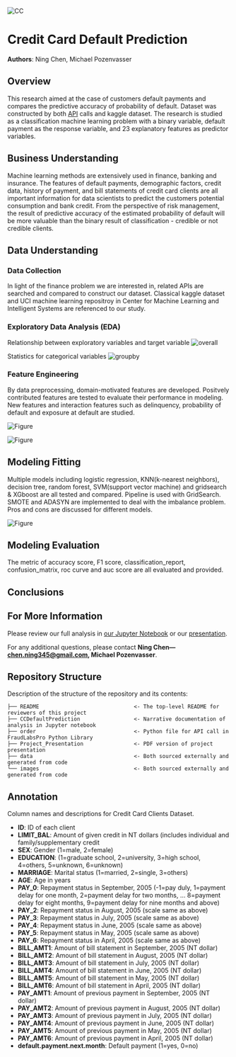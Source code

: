 ![CC](/images/CC.jpg)

# Credit Card Default Prediction

**Authors**: Ning Chen, Michael Pozenvasser

## Overview
This research aimed at the case of customers default payments and compares the predictive accuracy of probability of default. Dataset was constructed by both [API](https://www.fraudlabspro.com/developer) calls and kaggle dataset. The research is studied as a classification machine learning problem with a binary variable, default payment as the response variable, and 23 explanatory features as predictor variables.


## Business Understanding
Machine learning methods are extensively used in finance, banking and insurance. The features of default payments, demographic factors, credit data, history of payment, and bill statements of credit card clients are all important information for data scientists to predict the customers potential consumption and bank credit. From the perspective of risk management, the result of predictive accuracy of the estimated probability of default will be more valuable than the binary result of classification - credible or not credible clients. 


## Data Understanding

### Data Collection
In light of the finance problem we are interested in, related APIs are searched and compared to construct our dataset. Classical kaggle dataset and UCI machine learning repositroy in Center for Machine Learning and Intelligent Systems are referenced to our study.


### Exploratory Data Analysis (EDA)

Relationship between exploratory variables and target variable
![overall](/images/overall.jpg)

Statistics for categorical variables
![groupby](/images/groupby.jpg)

### Feature Engineering

By data preprocessing, domain-motivated features are developed. Positvely contributed features are tested to evaluate their performance in modeling. New features and interaction features such as delinquency, probability of default and exposure at default are studied.

![Figure](/images/deliquency.jpg)

![Figure](/images/utility.jpg)

## Modeling Fitting

Multiple models including logistic regression, KNN(k-nearest neighbors), decision tree, random forest, SVM(support vector machine) and gridsearch & XGboost are all tested and compared. Pipeline is used with GridSearch. SMOTE and ADASYN are implemented to deal with the imbalance problem. Pros and cons are discussed for different models.

![Figure](/images/tree.jpg)

## Modeling Evaluation
The metric of accuracy score, F1 score, classification_report, confusion_matrix, roc curve and auc score are all evaluated and provided.





## Conclusions




## For More Information

Please review our full analysis in [our Jupyter Notebook](https://github.com/ghcn345/Credit-Card-Default-Prediction/blob/master/CCDefaultPrediction.ipynb) or our [presentation]().

For any additional questions, please contact **Ning Chen—chen.ning345@gmail.com, Michael Pozenvasser**.

## Repository Structure

Description of the structure of the repository and its contents:

```
├── README                              <- The top-level README for reviewers of this project
├── CCDefaultPrediction                 <- Narrative documentation of analysis in Jupyter notebook
├── order                               <- Python file for API call in FraudLabsPro Python Library
├── Project_Presentation                <- PDF version of project presentation
├── data                                <- Both sourced externally and generated from code
└── images                              <- Both sourced externally and generated from code

```


## Annotation

Column names and descriptions for Credit Card Clients Dataset.

* **ID**: ID of each client
* **LIMIT_BAL**: Amount of given credit in NT dollars (includes individual and family/supplementary credit
* **SEX**: Gender (1=male, 2=female)
* **EDUCATION**: (1=graduate school, 2=university, 3=high school, 4=others, 5=unknown, 6=unknown)
* **MARRIAGE**: Marital status (1=married, 2=single, 3=others)
* **AGE**: Age in years
* **PAY_0**: Repayment status in September, 2005 (-1=pay duly, 1=payment delay for one month, 2=payment delay for two months, … 8=payment delay for eight months, 9=payment delay for nine months and above)
* **PAY_2**: Repayment status in August, 2005 (scale same as above)
* **PAY_3**: Repayment status in July, 2005 (scale same as above)
* **PAY_4**: Repayment status in June, 2005 (scale same as above)
* **PAY_5**: Repayment status in May, 2005 (scale same as above)
* **PAY_6**: Repayment status in April, 2005 (scale same as above)
* **BILL_AMT1**: Amount of bill statement in September, 2005 (NT dollar)
* **BILL_AMT2**: Amount of bill statement in August, 2005 (NT dollar)
* **BILL_AMT3**: Amount of bill statement in July, 2005 (NT dollar)
* **BILL_AMT4**: Amount of bill statement in June, 2005 (NT dollar)
* **BILL_AMT5**: Amount of bill statement in May, 2005 (NT dollar)
* **BILL_AMT6**: Amount of bill statement in April, 2005 (NT dollar)
* **PAY_AMT1**: Amount of previous payment in September, 2005 (NT dollar)
* **PAY_AMT2**: Amount of previous payment in August, 2005 (NT dollar)
* **PAY_AMT3**: Amount of previous payment in July, 2005 (NT dollar)
* **PAY_AMT4**: Amount of previous payment in June, 2005 (NT dollar)
* **PAY_AMT5**: Amount of previous payment in May, 2005 (NT dollar)
* **PAY_AMT6**: Amount of previous payment in April, 2005 (NT dollar)
* **default.payment.next.month**: Default payment (1=yes, 0=no)